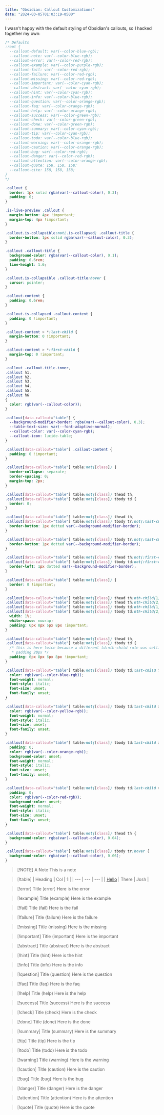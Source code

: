 ```yaml
---
title: "Obsidian: Callout Customizations"
date: "2024-03-05T01:03:19-0500"
---
```


I wasn't happy with the default styling of Obsidian's callouts, so I hacked together my own:

```css
/* Defaults
:root {
  --callout-default: var(--color-blue-rgb);
  --callout-note: var(--color-blue-rgb);
  --callout-error: var(--color-red-rgb);
  --callout-example: var(--color-purple-rgb);
  --callout-fail: var(--color-red-rgb);
  --callout-failure: var(--color-red-rgb);
  --callout-missing: var(--color-red-rgb);
  --callout-important: var(--color-cyan-rgb);
  --callout-abstract: var(--color-cyan-rgb);
  --callout-hint: var(--color-cyan-rgb);
  --callout-info: var(--color-blue-rgb);
  --callout-question: var(--color-orange-rgb);
  --callout-faq: var(--color-orange-rgb);
  --callout-help: var(--color-orange-rgb);
  --callout-success: var(--color-green-rgb);
  --callout-check: var(--color-green-rgb);
  --callout-done: var(--color-green-rgb);
  --callout-summary: var(--color-cyan-rgb);
  --callout-tip: var(--color-cyan-rgb);
  --callout-todo: var(--color-blue-rgb);
  --callout-warning: var(--color-orange-rgb);
  --callout-caution: var(--color-orange-rgb);
  --callout-bug: var(--color-red-rgb);
  --callout-danger: var(--color-red-rgb);
  --callout-attention: var(--color-orange-rgb);
  --callout-quote: 158, 158, 158;
  --callout-cite: 158, 158, 158;
}
*/

.callout {
  border: 1px solid rgba(var(--callout-color), 0.3);
  padding: 0;
}

.is-live-preview .callout {
  margin-bottom: 4px !important;
  margin-top: 4px !important;
}

.callout.is-collapsible:not(.is-collapsed) .callout-title {
  border-bottom: 1px solid rgba(var(--callout-color), 0.3);
}

.callout .callout-title {
  background-color: rgba(var(--callout-color), 0.1);
  padding: 0.6rem;
  line-height: 1.6;
}

.callout.is-collapsible .callout-title:hover {
  cursor: pointer;
}

.callout-content {
  padding: 0.6rem;
}

.callout.is-collapsed .callout-content {
  padding: 0 !important;
}

.callout-content > *:last-child {
  margin-bottom: 0 !important;
}

.callout-content > *:first-child {
  margin-top: 0 !important;
}

.callout .callout-title-inner,
.callout h1,
.callout h2,
.callout h3,
.callout h4,
.callout h5,
.callout h6
{
  color: rgb(var(--callout-color));
}

.callout[data-callout="table"] {
  --background-modifier-border: rgba(var(--callout-color), 0.3);
  --table-text-size: var(--font-adaptive-normal);
  --callout-color: var(--color-cyan-rgb);
  --callout-icon: lucide-table;
}

.callout[data-callout="table"] .callout-content {
  padding: 0 !important;
}

.callout[data-callout="table"] table:not([class]) {
  border-collapse: separate;
  border-spacing: 0;
  margin-top: 2px;
}

.callout[data-callout="table"] table:not([class]) thead th,
.callout[data-callout="table"] table:not([class]) tbody td {
  border: 0;
}

.callout[data-callout="table"] table:not([class]) thead th,
.callout[data-callout="table"] table:not([class]) tbody tr:not(:last-child) td {
  border-bottom: 1px dotted var(--background-modifier-border);
}

.callout[data-callout="table"] table:not([class]) tbody tr:not(:last-child) td {
  border-bottom: 1px dotted var(--background-modifier-border);
}

.callout[data-callout="table"] table:not([class]) thead th:not(:first-child),
.callout[data-callout="table"] table:not([class]) tbody td:not(:first-child) {
  border-left: 1px dotted var(--background-modifier-border);
}

.callout[data-callout="table"] table:not([class]) {
  border: 0 !important;
}

.callout[data-callout="table"] table:not([class]) thead th:nth-child(1),
.callout[data-callout="table"] table:not([class]) thead th:nth-child(2),
.callout[data-callout="table"] table:not([class]) tbody td:nth-child(1),
.callout[data-callout="table"] table:not([class]) tbody td:nth-child(2) {
  width: 1%;
  white-space: nowrap;
  padding: 6px 8px 6px 8px !important;
}

.callout[data-callout="table"] table:not([class]) thead th,
.callout[data-callout="table"] table:not([class]) tbody td {
  /* this is here twice because a different td:nth-child rule was setting left
   * padding 20px */
  padding: 6px 8px 6px 8px !important;
}

.callout[data-callout="table"] table:not([class]) tbody td:last-child > em {
  color: rgb(var(--color-blue-rgb));
  font-weight: normal;
  font-style: italic;
  font-size: unset;
  font-family: unset;
}

.callout[data-callout="table"] table:not([class]) tbody td:last-child > strong {
  color: rgb(var(--color-yellow-rgb));
  font-weight: normal;
  font-style: italic;
  font-size: unset;
  font-family: unset;
}

.callout[data-callout="table"] table:not([class]) tbody td:last-child > code {
  padding: 0;
  color: rgb(var(--color-orange-rgb));
  background-color: unset;
  font-weight: normal;
  font-style: italic;
  font-size: unset;
  font-family: unset;
}

.callout[data-callout="table"] table:not([class]) tbody td:last-child > em > code {
  padding: 0;
  color: rgb(var(--color-red-rgb));
  background-color: unset;
  font-weight: normal;
  font-style: italic;
  font-size: unset;
  font-family: unset;
}

.callout[data-callout="table"] table:not([class]) thead th {
  background-color: rgba(var(--callout-color), 0.04);
}

.callout[data-callout="table"] table:not([class]) tbody tr:hover {
  background-color: rgba(var(--callout-color), 0.06);
}
```

> [!NOTE] A Note
> This is a note

> [!table]
> | Heading | Col | 1 |
> | --- | --- | --- |
> | [Hello](index.md) | There | Josh |

> [!error] Title (error)
> Here is the error

> [!example] Title (example)
> Here is the example

> [!fail] Title (fail)
> Here is the fail

> [!failure] Title (failure)
> Here is the failure

> [!missing] Title (missing)
> Here is the missing

> [!important] Title (important)
> Here is the important

> [!abstract] Title (abstract)
> Here is the abstract

> [!hint] Title (hint)
> Here is the hint

> [!info] Title (info)
> Here is the info

> [!question] Title (question)
> Here is the question

> [!faq] Title (faq)
> Here is the faq

> [!help] Title (help)
> Here is the help

> [!success] Title (success)
> Here is the success

> [!check] Title (check)
> Here is the check

> [!done] Title (done)
> Here is the done

> [!summary] Title (summary)
> Here is the summary

> [!tip] Title (tip)
> Here is the tip

> [!todo] Title (todo)
> Here is the todo

> [!warning] Title (warning)
> Here is the warning

> [!caution] Title (caution)
> Here is the caution

> [!bug] Title (bug)
> Here is the bug

> [!danger] Title (danger)
> Here is the danger

> [!attention] Title (attention)
> Here is the attention

> [!quote] Title (quote)
> Here is the quote


